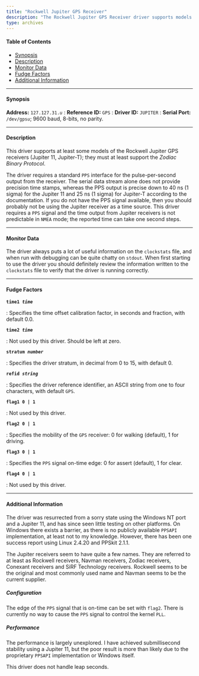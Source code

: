 ```yaml
---
title: "Rockwell Jupiter GPS Receiver"
description: "The Rockwell Jupiter GPS Receiver driver supports models of the Rockwell Jupiter GPS receivers that support the Zodiac Binary Protocol."
type: archives
---
```


#### Table of Contents

*   [Synopsis](/documentation/drivers/driver31/#synopsis)
*   [Description](/documentation/drivers/driver31/#description)
*   [Monitor Data](/documentation/drivers/driver31/#monitor-data)
*   [Fudge Factors](/documentation/drivers/driver31/#fudge-factors)
*   [Additional Information](/documentation/drivers/driver31/#additional-information)

* * *

#### Synopsis

**Address:** <code>127.127.31._u_</code>
: **Reference ID:** `GPS`
: **Driver ID:** `JUPITER`
: **Serial Port:** <code>/dev/gps*u*</code>;  9600 baud, 8-bits, no parity.

* * *

#### Description

This driver supports at least some models of the Rockwell Jupiter GPS receivers (Jupiter 11, Jupiter-T); they must at least support the _Zodiac Binary Protocol_.

The driver requires a standard `PPS` interface for the pulse-per-second output from the receiver. The serial data stream alone does not provide precision time stamps, whereas the PPS output is precise down to 40 ns (1 sigma) for the Jupiter 11 and 25 ns (1 sigma) for Jupiter-T according to the documentation. If you do not have the PPS signal available, then you should probably not be using the Jupiter receiver as a time source. This driver requires a `PPS` signal and the time output from Jupiter receivers is not predictable in `NMEA` mode; the reported time can take one second steps.

* * *

#### Monitor Data

The driver always puts a lot of useful information on the `clockstats` file, and when run with debugging can be quite chatty on `stdout`. When first starting to use the driver you should definitely review the information written to the `clockstats` file to verify that the driver is running correctly.

* * *

#### Fudge Factors

<code>**time1 _time_**</code>

: Specifies the time offset calibration factor, in seconds and fraction, with default 0.0.

<code>**time2 _time_**</code>

: Not used by this driver. Should be left at zero.

<code>**stratum _number_**</code>

: Specifies the driver stratum, in decimal from 0 to 15, with default 0.

<code>**refid _string_**</code>

: Specifies the driver reference identifier, an ASCII string from one to four characters, with default `GPS`.

<code>**flag1 0 | 1**</code>

: Not used by this driver.

<code>**flag2 0 | 1**</code>

: Specifies the mobility of the `GPS` receiver: 0 for walking (default), 1 for driving.

<code>**flag3 0 | 1**</code>

: Specifies the `PPS` signal on-time edge: 0 for assert (default), 1 for clear.

<code>**flag4 0 | 1**</code>

: Not used by this driver.

* * *

#### Additional Information

The driver was resurrected from a sorry state using the Windows NT port and a Jupiter 11, and has since seen little testing on other platforms. On Windows there exists a barrier, as there is no publicly available `PPSAPI` implementation, at least not to my knowledge. However, there has been one success report using Linux 2.4.20 and PPSkit 2.1.1.

The Jupiter receivers seem to have quite a few names. They are referred to at least as Rockwell receivers, Navman receivers, Zodiac receivers, Conexant receivers and SiRF Technology receivers. Rockwell seems to be the original and most commonly used name and Navman seems to be the current supplier.

##### Configuration

The edge of the `PPS` signal that is on-time can be set with `flag2`. There is currently no way to cause the `PPS` signal to control the kernel `PLL`.

##### Performance

The performance is largely unexplored. I have achieved submillisecond stability using a Jupiter 11, but the poor result is more than likely due to the proprietary `PPSAPI` implementation or Windows itself.

This driver does not handle leap seconds.